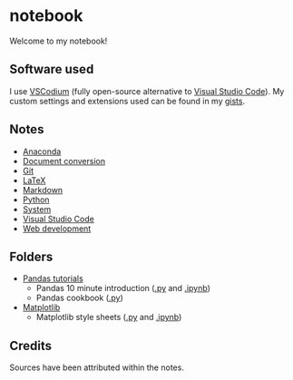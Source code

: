 # notebook

Welcome to my notebook! 

## Software used 

I use [VSCodium](https://vscodium.github.io/) (fully open-source alternative to [Visual Studio Code](https://code.visualstudio.com/)). My custom settings and extensions used can be found in my [gists](https://gist.github.com/nmstreethran). 

## Notes

- [Anaconda](/anaconda-prompts.md)
- [Document conversion](/doc-conversion-notes.md)
- [Git](/git-notes.md)
- [LaTeX](/latex-notes.md)
- [Markdown](/markdown-notes.md)
- [Python](/python-notes.md)
- [System](/system-notes.md)
- [Visual Studio Code](/vscode-notes.md)
- [Web development](/webdev-notes.md)

## Folders

- [Pandas tutorials](/pandas/)
  - Pandas 10 minute introduction ([.py](/pandas/pandas-10-min-intro/pandas-10-min-intro.py) and [.ipynb](/pandas/pandas-10-min-intro/pandas-10-min-intro.ipynb))
  - Pandas cookbook ([.py](/pandas/pandas-cookbook/pandas-cookbook.py))
- [Matplotlib](/matplotlib/)
  - Matplotlib style sheets ([.py](/matplotlib/matplotlib-style-sheets.py) and [.ipynb](/matplotlib/matplotlib-style-sheets.ipynb))

## Credits

Sources have been attributed within the notes.
